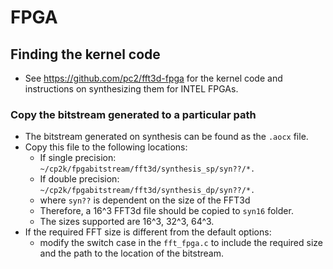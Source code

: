 # FPGA

## Finding the kernel code
 - See https://github.com/pc2/fft3d-fpga for the kernel code and instructions on synthesizing them for INTEL FPGAs.

### Copy the bitstream generated to a particular path
 - The bitstream generated on synthesis can be found as the `.aocx` file. 
 - Copy this file to the following locations:
    - If single precision: `~/cp2k/fpgabitstream/fft3d/synthesis_sp/syn??/*. `
    - If double precision: `~/cp2k/fpgabitstream/fft3d/synthesis_dp/syn??/*.` 
    - where `syn??` is dependent on the size of the FFT3d
    - Therefore, a 16^3 FFT3d file should be copied to `syn16` folder.
    - The sizes supported are 16^3, 32^3, 64^3.
 - If the required FFT size is different from the default options:
    - modify the switch case in the `fft_fpga.c` to include the required size
      and the path to the location of the bitstream.